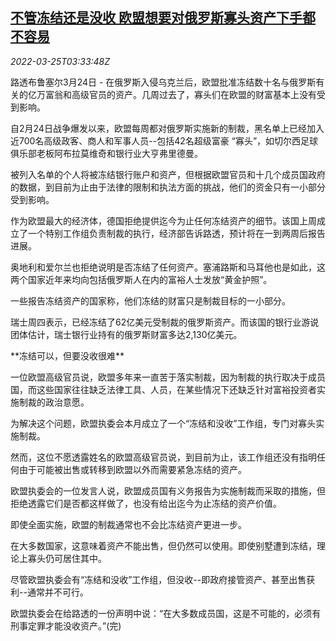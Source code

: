 <!--1648180864000-->
[不管冻结还是没收 欧盟想要对俄罗斯寡头资产下手都不容易](https://cn.reuters.com/article/eu-russian-oligarchs-assets-0325-idCNKCS2LM0AW)
------

<div><i>2022-03-25T03:33:48Z</i></div><p>路透布鲁塞尔3月24日 - 在俄罗斯入侵乌克兰后，欧盟批准冻结数十名与俄罗斯有关的亿万富翁和高级官员的资产。几周过去了，寡头们在欧盟的财富基本上没有受到影响。</p><p>自2月24日战争爆发以来，欧盟每周都对俄罗斯实施新的制裁，黑名单上已经加入近700名高级政客、商人和军事人员--包括42名超级富豪 “寡头”，如切尔西足球俱乐部老板阿布拉莫维奇和银行业大亨弗里德曼。</p><p>被列入名单的个人将被冻结银行账户和资产，但根据欧盟官员和十几个成员国政府的数据，到目前为止由于法律的限制和执法方面的挑战，他们的资金只有一小部分受到影响。</p><p>作为欧盟最大的经济体，德国拒绝提供迄今为止任何冻结资产的细节。该国上周成立了一个特别工作组负责制裁的执行，经济部告诉路透，预计将在一到两周后报告进展。</p><p>奥地利和爱尔兰也拒绝说明是否冻结了任何资产。塞浦路斯和马耳他也是如此，这两个国家近年来均向包括俄罗斯人在内的富裕人士发放“黄金护照”。</p><p>一些报告冻结资产的国家称，他们冻结的财富只是制裁目标的一小部分。</p><p>瑞士周四表示，已经冻结了62亿美元受制裁的俄罗斯资产。而该国的银行业游说团体估计，瑞士银行业持有的俄罗斯财富多达2,130亿美元。</p><p>**冻结可以，但要没收很难**</p><p>一位欧盟高级官员说，欧盟多年来一直苦于落实制裁，因为制裁的执行取决于成员国，而这些国家往往缺乏法律工具、人员，在某些情况下还缺乏针对富裕投资者实施制裁的政治意愿。</p><p>为解决这个问题，欧盟执委会本月成立了一个“冻结和没收”工作组，专门对寡头实施制裁。</p><p>然而，这位不愿透露姓名的欧盟高级官员说，到目前为止，该工作组还没有指明任何由于可能被出售或转移到欧盟以外而需要紧急冻结的资产。</p><p>欧盟执委会的一位发言人说，欧盟成员国有义务报告为实施制裁而采取的措施，但拒绝透露它们是否都这样做了，也没有给出迄今为止冻结的资产价值。</p><p>即使全面实施，欧盟的制裁通常也不会比冻结资产更进一步。</p><p>在大多数国家，这意味着资产不能出售，但仍然可以使用。即使别墅遭到冻结，理论上寡头仍可居住其中。</p><p>尽管欧盟执委会有“冻结和没收”工作组，但没收--即政府接管资产、甚至出售获利--通常并不可行。</p><p>欧盟执委会在给路透的一份声明中说：“在大多数成员国，这是不可能的，必须有刑事定罪才能没收资产。”(完)</p>
